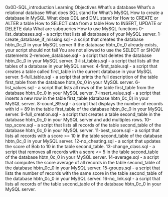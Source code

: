 0x0D-SQL_introduction
Learning Objectives
	What’s a database
	What’s a relational database
	What does SQL stand for
	What’s MySQL
	How to create a database in MySQL
	What does DDL and DML stand for
	How to CREATE or ALTER a table
	How to SELECT data from a table
	How to INSERT, UPDATE or DELETE data
	What are subqueries
	How to use MySQL functions
0-list_databases.sql - a script that lists all databases of your MySQL server.
1-create_database_if_missing.sql - a script that creates the database hbtn_0c_0 in your MySQL server
	If the database hbtn_0c_0 already exists, your script should not fail
	You are not allowed to use the SELECT or SHOW statements
2-remove_database.sql - a script that deletes the database hbtn_0c_0 in your MySQL server.
3-list_tables.sql - a script that lists all the tables of a database in your MySQL server.
4-first_table.sql - a script that creates a table called first_table in the current database in your MySQL server.
5-full_table.sql - a script that prints the full description of the table first_table from the database hbtn_0c_0 in your MySQL server.
6-list_values.sql - a script that lists all rows of the table first_table from the database hbtn_0c_0 in your MySQL server.
7-insert_value.sql - a script that inserts a new row in the table first_table (database hbtn_0c_0) in your MySQL server.
8-count_89.sql - a script that displays the number of records with id = 89 in the table first_table of the database hbtn_0c_0 in your MySQL server.
9-full_creation.sql - a script that creates a table second_table in the database hbtn_0c_0 in your MySQL server and add multiples rows.
10-top_score.sql - a script that lists all records of the table second_table of the database hbtn_0c_0 in your MySQL server.
11-best_score.sql - a script that lists all records with a score >= 10 in the table second_table of the database hbtn_0c_0 in your MySQL server.
12-no_cheating.sql - a script that updates the score of Bob to 10 in the table second_table.
13-change_class.sql - a script that removes all records with a score <= 5 in the table second_table of the database hbtn_0c_0 in your MySQL server.
14-average.sql - a script that computes the score average of all records in the table second_table of the database hbtn_0c_0 in your MySQL server.
15-groups.sql - a script that lists the number of records with the same score in the table second_table of the database hbtn_0c_0 in your MySQL server.
16-no_link.sql - a script that lists all records of the table second_table of the database hbtn_0c_0 in your MySQL server.
